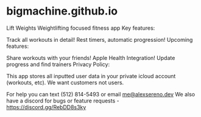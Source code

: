 # bigmachine.github.io

Lift Weights
Weightlifting focused fitness app Key features:

Track all workouts in detail!
Rest timers, automatic progression!
Upcoming features:

Share workouts with your friends!
Apple Health Integration!
Update progress and find trainers
Privacy Policy:

This app stores all inputted user data in your private icloud account (workouts, etc).
We want customers not users.

For help you can text (512) 814-5493 or email me@alexsereno.dev
We also have a discord for bugs or feature requests - https://discord.gg/RebDD8s3ky
